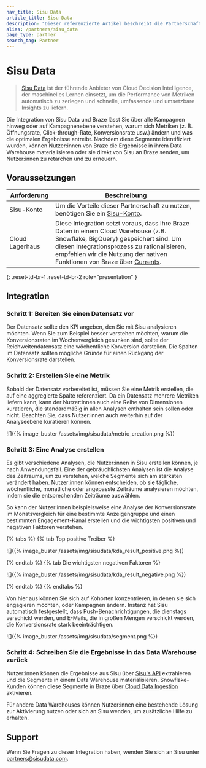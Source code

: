 ```yaml
---
nav_title: Sisu Data
article_title: Sisu Data
description: "Dieser referenzierte Artikel beschreibt die Partnerschaft zwischen Braze und Sisu Data, einem führenden Anbieter von Cloud Decision Intelligence, die es Ihnen erlaubt, über alle Kampagnen hinweg oder auf Kampagnenebene zu verstehen, warum sich Metriken ändern und was die besten Ergebnisse liefert."
alias: /partners/sisu_data
page_type: partner
search_tag: Partner
---
```


# Sisu Data

> [Sisu Data](https://sisudata.com/) ist der führende Anbieter von Cloud Decision Intelligence, der maschinelles Lernen einsetzt, um die Performance von Metriken automatisch zu zerlegen und schnelle, umfassende und umsetzbare Insights zu liefern.

Die Integration von Sisu Data und Braze lässt Sie über alle Kampagnen hinweg oder auf Kampagnenebene verstehen, warum sich Metriken (z. B. Öffnungsrate, Click-through-Rate, Konversionsrate usw.) ändern und was die optimalen Ergebnisse antreibt. Nachdem diese Segmente identifiziert wurden, können Nutzer:innen von Braze die Ergebnisse in ihrem Data Warehouse materialisieren oder sie direkt von Sisu an Braze senden, um Nutzer:innen zu retarchen und zu erneuern.

## Voraussetzungen

| Anforderung | Beschreibung |
| ----------- | ----------- |
| Sisu-Konto | Um die Vorteile dieser Partnerschaft zu nutzen, benötigen Sie ein [Sisu-Konto](https://sisudata.com/). |
| Cloud Lagerhaus | Diese Integration setzt voraus, dass Ihre Braze Daten in einem Cloud Warehouse (z.B. Snowflake, BigQuery) gespeichert sind. Um diesen Integrationsprozess zu rationalisieren, empfehlen wir die Nutzung der nativen Funktionen von Braze über [Currents]({{site.baseurl}}/user_guide/data_and_analytics/braze_currents/setting_up_currents/). |
{: .reset-td-br-1 .reset-td-br-2 role="presentation" }

## Integration

### Schritt 1: Bereiten Sie einen Datensatz vor

Der Datensatz sollte den KPI angeben, den Sie mit Sisu analysieren möchten. Wenn Sie zum Beispiel besser verstehen möchten, warum die Konversionsraten im Wochenvergleich gesunken sind, sollte der Reichweitendatensatz eine wöchentliche Konversion darstellen. Die Spalten im Datensatz sollten mögliche Gründe für einen Rückgang der Konversionsrate darstellen.

### Schritt 2: Erstellen Sie eine Metrik  

Sobald der Datensatz vorbereitet ist, müssen Sie eine Metrik erstellen, die auf eine aggregierte Spalte referenziert. Da ein Datensatz mehrere Metriken liefern kann, kann der Nutzer:innen auch eine Reihe von Dimensionen kuratieren, die standardmäßig in allen Analysen enthalten sein sollen oder nicht. Beachten Sie, dass Nutzer:innen auch weiterhin auf der Analyseebene kuratieren können.

![]({% image_buster /assets/img/sisudata/metric_creation.png %})

### Schritt 3: Eine Analyse erstellen  

Es gibt verschiedene Analysen, die Nutzer:innen in Sisu erstellen können, je nach Anwendungsfall. Eine der gebräuchlichsten Analysen ist die Analyse des Zeitraums, um zu verstehen, welche Segmente sich am stärksten verändert haben. Nutzer:innen können entscheiden, ob sie tägliche, wöchentliche, monatliche oder angepasste Zeiträume analysieren möchten, indem sie die entsprechenden Zeiträume auswählen.

So kann der Nutzer:innen beispielsweise eine Analyse der Konversionsrate im Monatsvergleich für eine bestimmte Anzeigengruppe und einen bestimmten Engagement-Kanal erstellen und die wichtigsten positiven und negativen Faktoren verstehen.

{% tabs %}
{% tab Top positive Treiber %}

![]({% image_buster /assets/img/sisudata/kda_result_positive.png %})

{% endtab %}
{% tab Die wichtigsten negativen Faktoren %}

![]({% image_buster /assets/img/sisudata/kda_result_negative.png %})

{% endtab %}
{% endtabs %}

Von hier aus können Sie sich auf Kohorten konzentrieren, in denen sie sich engagieren möchten, oder Kampagnen ändern. Instanz hat Sisu automatisch festgestellt, dass Push-Benachrichtigungen, die dienstags verschickt werden, und E-Mails, die in großen Mengen verschickt werden, die Konversionsrate stark beeinträchtigen.

![]({% image_buster /assets/img/sisudata/segment.png %})

### Schritt 4: Schreiben Sie die Ergebnisse in das Data Warehouse zurück

Nutzer:innen können die Ergebnisse aus Sisu über [Sisu's API](https://docs.sisudata.com/docs/api/#tag/AnalysesService/operation/AnalysesService_AnalysisRunResults) extrahieren und die Segmente in einem Data Warehouse materialisieren. Snowflake-Kunden können diese Segmente in Braze über [Cloud Data Ingestion]({{site.baseurl}}/user_guide/data_and_analytics/user_data_collection/cloud_ingestion/overview/) aktivieren.

Für andere Data Warehouses können Nutzer:innen eine bestehende Lösung zur Aktivierung nutzen oder sich an Sisu wenden, um zusätzliche Hilfe zu erhalten.

## Support

Wenn Sie Fragen zu dieser Integration haben, wenden Sie sich an Sisu unter partners@sisudata.com.

